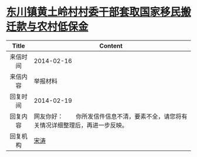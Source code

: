# <a href="http://www.shangluo.gov.cn/zmhd/ldxxxx.jsp?urltype=leadermail.LeaderMailContentUrl&wbtreeid=1112&leadermailid=2274">东川镇黄土岭村村委干部套取国家移民搬迁款与农村低保金</a>
|Title|Content|
|:---:|---|
|来信时间|2014-02-16|
|来信内容|举报材料|
|回复时间|2014-02-19|
|回复内容|网友你好：        你所发信件信息不清，要素不全，请您将有关情况详细整理后，再进一步反映。|
|回复机构|<a href="../../categories/agencies/宋涛.md">宋涛</a>|
